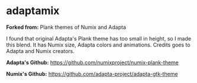 # adaptamix

<b>Forked from:</b> Plank themes of Numix and Adapta

I found that original Adapta's Plank theme has too small in height, so I made this blend. It has Numix size, Adapta colors and animations. Credits goes to Adapta and Numix creators.

<b>Adapta's Github:</b> https://github.com/numixproject/numix-plank-theme

<b>Numix's Github:</b> https://github.com/adapta-project/adapta-gtk-theme
